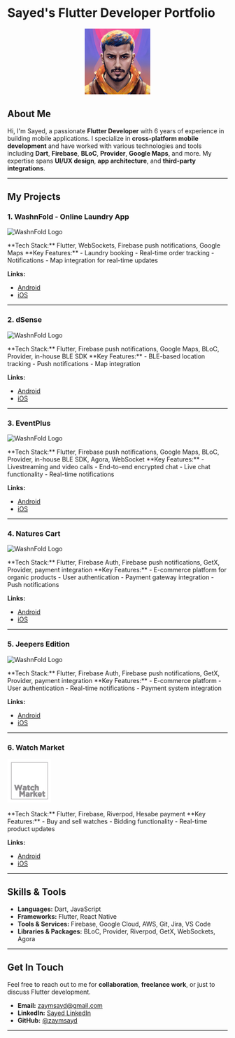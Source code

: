 # Sayed's Flutter Developer Portfolio
<p align="center">
  <img src="assets/display_pic.jpg" alt="Sayed's Profile" width="150" height="150">
</p>

## About Me  
Hi, I'm Sayed, a passionate **Flutter Developer** with 6 years of experience in building mobile applications. I specialize in **cross-platform mobile development** and have worked with various technologies and tools including **Dart**, **Firebase**, **BLoC**, **Provider**, **Google Maps**, and more. My expertise spans **UI/UX design**, **app architecture**, and **third-party integrations**.

---

## My Projects

### 1. **WashnFold - Online Laundry App**  
<p align="left">
  <img src="assets/washnfold-logo.png" alt="WashnFold Logo" width="100">
</p>
**Tech Stack:** Flutter, WebSockets, Firebase push notifications, Google Maps  
**Key Features:**  
- Laundry booking  
- Real-time order tracking  
- Notifications  
- Map integration for real-time updates  

**Links:**  
- [Android](https://play.google.com/store/apps/details?id=com.rbnsoft.washnfold)  
- [iOS](#https://apps.apple.com/qa/app/washnfold-online-laundry/id1548683957)

---

### 2. **dSense**  
<p align="left">
  <img src="assets/washnfold-logo.png" alt="WashnFold Logo" width="100">
</p>
**Tech Stack:** Flutter, Firebase push notifications, Google Maps, BLoC, Provider, in-house BLE SDK  
**Key Features:**  
- BLE-based location tracking  
- Push notifications  
- Map integration  

**Links:**  
- [Android](https://play.google.com/store/apps/details?id=com.pinmicro.dsense&hl=en)  
- [iOS](https://apps.apple.com/us/app/dsense/id1663214822)

---

### 3. **EventPlus**  
<p align="left">
  <img src="assets/washnfold-logo.png" alt="WashnFold Logo" width="100">
</p>
**Tech Stack:** Flutter, Firebase push notifications, Google Maps, BLoC, Provider, in-house BLE SDK, Agora, WebSocket  
**Key Features:**  
- Livestreaming and video calls  
- End-to-end encrypted chat  
- Live chat functionality  
- Real-time notifications  

**Links:**  
- [Android](https://play.google.com/store/apps/details?id=com.pinmicro.eventplusapp&hl=en)  
- [iOS](https://apps.apple.com/ae/app/eventplus/id1629432479)

---

### 4. **Natures Cart**  
<p align="left">
  <img src="assets/washnfold-logo.png" alt="WashnFold Logo" width="100">
</p>
**Tech Stack:** Flutter, Firebase Auth, Firebase push notifications, GetX, Provider, payment integration  
**Key Features:**  
- E-commerce platform for organic products  
- User authentication  
- Payment gateway integration  
- Push notifications  

**Links:**  
- [Android](https://play.google.com/store/apps/details?id=com.ae.naturescart&hl=en)  
- [iOS](https://apps.apple.com/ae/app/natures-cart/id1549923265)

---

### 5. **Jeepers Edition**  
<p align="left">
  <img src="assets/washnfold-logo.png" alt="WashnFold Logo" width="100">
</p>
**Tech Stack:** Flutter, Firebase Auth, Firebase push notifications, GetX, Provider, payment integration  
**Key Features:**  
- E-commerce platform  
- User authentication  
- Real-time notifications  
- Payment system integration  

**Links:**  
- [Android](https://play.google.com/store/apps/details?id=ae.jeepers.app&hl=en)  
- [iOS](https://apps.apple.com/ae/app/jeepers-edition/id6502684633)

---

### 6. **Watch Market**  
<p align="left">
  <img src="assets/watchmarket.webp" alt="WashnFold Logo" width="100">
</p>
**Tech Stack:** Flutter, Firebase, Riverpod, Hesabe payment  
**Key Features:**  
- Buy and sell watches  
- Bidding functionality  
- Real-time product updates  

**Links:**  
- [Android](https://play.google.com/store/apps/details?id=com.watchmarket.app&hl=en)  
- [iOS](https://apps.apple.com/ae/app/watch-market-by-time-keeper/id6733242722)

---

## Skills & Tools  
- **Languages:** Dart, JavaScript  
- **Frameworks:** Flutter, React Native  
- **Tools & Services:** Firebase, Google Cloud, AWS, Git, Jira, VS Code  
- **Libraries & Packages:** BLoC, Provider, Riverpod, GetX, WebSockets, Agora

---

## Get In Touch  
Feel free to reach out to me for **collaboration**, **freelance work**, or just to discuss Flutter development.  
- **Email:** [zaymsayd@gmail.com](mailto:zaymsayd@gmail.com)  
- **LinkedIn:** [Sayed LinkedIn](#)  
- **GitHub:** [@zaymsayd](https://github.com/zaymsayd)

---

